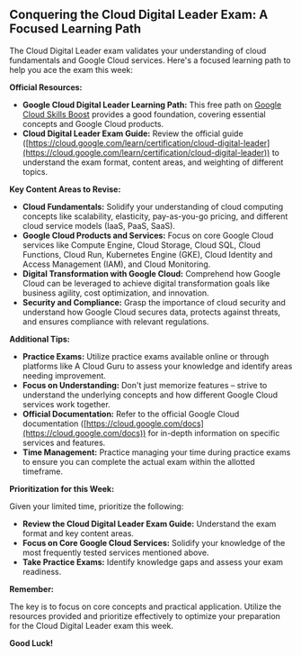 ## Conquering the Cloud Digital Leader Exam: A Focused Learning Path

The Cloud Digital Leader exam validates your understanding of cloud fundamentals and Google Cloud services. Here's a focused learning path to help you ace the exam this week:

**Official Resources:**

* **Google Cloud Digital Leader Learning Path:** This free path on [Google Cloud Skills Boost](https://www.cloudskillsboost.google/paths/9) provides a good foundation, covering essential concepts and Google Cloud products.
* **Cloud Digital Leader Exam Guide:** Review the official guide ([https://cloud.google.com/learn/certification/cloud-digital-leader](https://cloud.google.com/learn/certification/cloud-digital-leader)) to understand the exam format, content areas, and weighting of different topics.

**Key Content Areas to Revise:**

* **Cloud Fundamentals:**  Solidify your understanding of cloud computing concepts like scalability, elasticity, pay-as-you-go pricing, and different cloud service models (IaaS, PaaS, SaaS).
* **Google Cloud Products and Services:**  Focus on core Google Cloud services like Compute Engine, Cloud Storage, Cloud SQL, Cloud Functions, Cloud Run, Kubernetes Engine (GKE), Cloud Identity and Access Management (IAM), and Cloud Monitoring.
* **Digital Transformation with Google Cloud:**  Comprehend how Google Cloud can be leveraged to achieve digital transformation goals like business agility, cost optimization, and innovation.
* **Security and Compliance:**  Grasp the importance of cloud security and understand how Google Cloud secures data, protects against threats, and ensures compliance with relevant regulations.

**Additional Tips:**

* **Practice Exams:** Utilize practice exams available online or through platforms like A Cloud Guru to assess your knowledge and identify areas needing improvement.
* **Focus on Understanding:** Don't just memorize features – strive to understand the underlying concepts and how different Google Cloud services work together.
* **Official Documentation:** Refer to the official Google Cloud documentation ([https://cloud.google.com/docs](https://cloud.google.com/docs)) for in-depth information on specific services and features.
* **Time Management:** Practice managing your time during practice exams to ensure you can complete the actual exam within the allotted timeframe.

**Prioritization for this Week:**

Given your limited time, prioritize the following:

* **Review the Cloud Digital Leader Exam Guide:**  Understand the exam format and key content areas.
* **Focus on Core Google Cloud Services:**  Solidify your knowledge of the most frequently tested services mentioned above.
* **Take Practice Exams:**  Identify knowledge gaps and assess your exam readiness.

**Remember:** 

The key is to focus on core concepts and practical application. Utilize the resources provided and prioritize effectively to optimize your preparation for the Cloud Digital Leader exam this week.  

**Good Luck!**

